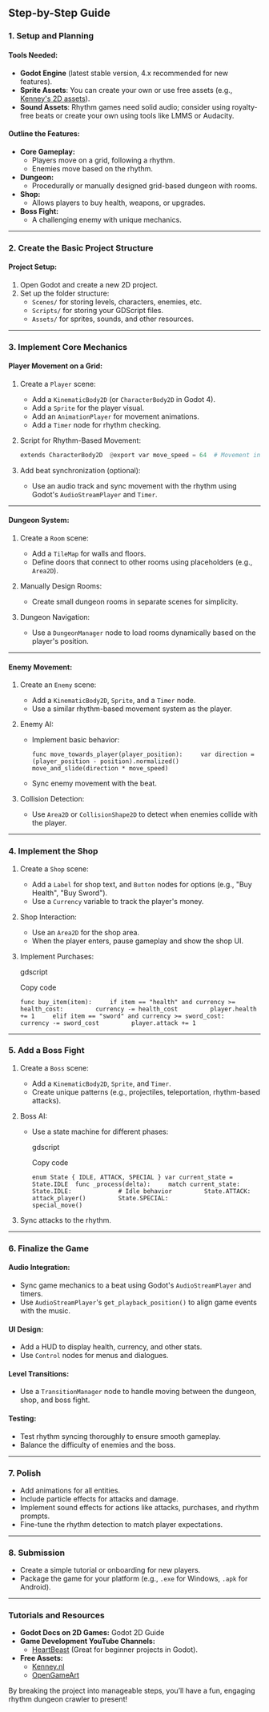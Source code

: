 ## **Step-by-Step Guide**

### **1. Setup and Planning**

#### Tools Needed:

- **Godot Engine** (latest stable version, 4.x recommended for new features).
- **Sprite Assets**: You can create your own or use free assets (e.g., [Kenney's 2D assets](https://kenney.nl/)).
- **Sound Assets**: Rhythm games need solid audio; consider using royalty-free beats or create your own using tools like LMMS or Audacity.

#### Outline the Features:

- **Core Gameplay:**
    - Players move on a grid, following a rhythm.
    - Enemies move based on the rhythm.
- **Dungeon:**
    - Procedurally or manually designed grid-based dungeon with rooms.
- **Shop:**
    - Allows players to buy health, weapons, or upgrades.
- **Boss Fight:**
    - A challenging enemy with unique mechanics.

---

### **2. Create the Basic Project Structure**

#### Project Setup:

1. Open Godot and create a new 2D project.
2. Set up the folder structure:
    - `Scenes/` for storing levels, characters, enemies, etc.
    - `Scripts/` for storing your GDScript files.
    - `Assets/` for sprites, sounds, and other resources.

---

### **3. Implement Core Mechanics**

#### Player Movement on a Grid:

1. Create a `Player` scene:
    
    - Add a `KinematicBody2D` (or `CharacterBody2D` in Godot 4).
    - Add a `Sprite` for the player visual.
    - Add an `AnimationPlayer` for movement animations.
    - Add a `Timer` node for rhythm checking.
2. Script for Rhythm-Based Movement:
    
    
    
    ```python
    extends CharacterBody2D  @export var move_speed = 64  # Movement in pixels per beat @export var beat_interval = 0.5  # Seconds per beat var beat_timer = 0.0 var can_move = true  func _physics_process(delta):     beat_timer += delta     if beat_timer >= beat_interval:         beat_timer -= beat_interval         can_move = true  # Allow movement on the beat      if can_move and Input.is_action_pressed("ui_up"):         move(Vector2(0, -1))     elif can_move and Input.is_action_pressed("ui_down"):         move(Vector2(0, 1))     elif can_move and Input.is_action_pressed("ui_left"):         move(Vector2(-1, 0))     elif can_move and Input.is_action_pressed("ui_right"):         move(Vector2(1, 0))  func move(direction: Vector2):     position += direction * move_speed     can_move = false
	```
    
3. Add beat synchronization (optional):
    
    - Use an audio track and sync movement with the rhythm using Godot's `AudioStreamPlayer` and `Timer`.

---

#### Dungeon System:

1. Create a `Room` scene:
    
    - Add a `TileMap` for walls and floors.
    - Define doors that connect to other rooms using placeholders (e.g., `Area2D`).
2. Manually Design Rooms:
    
    - Create small dungeon rooms in separate scenes for simplicity.
3. Dungeon Navigation:
    
    - Use a `DungeonManager` node to load rooms dynamically based on the player's position.

---

#### Enemy Movement:

1. Create an `Enemy` scene:
    
    - Add a `KinematicBody2D`, `Sprite`, and a `Timer` node.
    - Use a similar rhythm-based movement system as the player.
2. Enemy AI:
    
    - Implement basic behavior:
        
        `func move_towards_player(player_position):     var direction = (player_position - position).normalized()     move_and_slide(direction * move_speed)`
        
    - Sync enemy movement with the beat.
3. Collision Detection:
    
    - Use `Area2D` or `CollisionShape2D` to detect when enemies collide with the player.

---

### **4. Implement the Shop**

1. Create a `Shop` scene:
    
    - Add a `Label` for shop text, and `Button` nodes for options (e.g., "Buy Health", "Buy Sword").
    - Use a `Currency` variable to track the player's money.
2. Shop Interaction:
    
    - Use an `Area2D` for the shop area.
    - When the player enters, pause gameplay and show the shop UI.
3. Implement Purchases:
    
    gdscript
    
    Copy code
    
    `func buy_item(item):     if item == "health" and currency >= health_cost:         currency -= health_cost         player.health += 1     elif item == "sword" and currency >= sword_cost:         currency -= sword_cost         player.attack += 1`
    

---

### **5. Add a Boss Fight**

1. Create a `Boss` scene:
    
    - Add a `KinematicBody2D`, `Sprite`, and `Timer`.
    - Create unique patterns (e.g., projectiles, teleportation, rhythm-based attacks).
2. Boss AI:
    
    - Use a state machine for different phases:
        
        gdscript
        
        Copy code
        
        `enum State { IDLE, ATTACK, SPECIAL } var current_state = State.IDLE  func _process(delta):     match current_state:         State.IDLE:             # Idle behavior         State.ATTACK:             attack_player()         State.SPECIAL:             special_move()`
        
3. Sync attacks to the rhythm.
    

---

### **6. Finalize the Game**

#### Audio Integration:

- Sync game mechanics to a beat using Godot's `AudioStreamPlayer` and timers.
- Use `AudioStreamPlayer`'s `get_playback_position()` to align game events with the music.

#### UI Design:

- Add a HUD to display health, currency, and other stats.
- Use `Control` nodes for menus and dialogues.

#### Level Transitions:

- Use a `TransitionManager` node to handle moving between the dungeon, shop, and boss fight.

#### Testing:

- Test rhythm syncing thoroughly to ensure smooth gameplay.
- Balance the difficulty of enemies and the boss.

---

### **7. Polish**

- Add animations for all entities.
- Include particle effects for attacks and damage.
- Implement sound effects for actions like attacks, purchases, and rhythm prompts.
- Fine-tune the rhythm detection to match player expectations.

---

### **8. Submission**

- Create a simple tutorial or onboarding for new players.
- Package the game for your platform (e.g., `.exe` for Windows, `.apk` for Android).

---

### Tutorials and Resources

- **Godot Docs on 2D Games:** Godot 2D Guide
- **Game Development YouTube Channels:**
    - [HeartBeast](https://www.youtube.com/user/uheartbeast) (Great for beginner projects in Godot).
- **Free Assets:**
    - [Kenney.nl](https://kenney.nl/)
    - [OpenGameArt](https://opengameart.org/)

By breaking the project into manageable steps, you’ll have a fun, engaging rhythm dungeon crawler to present!